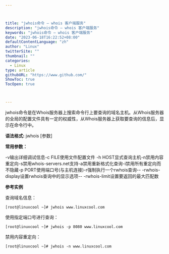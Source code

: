 ```yaml
---



title: "jwhois命令 – whois 客户端服务"
description: "jwhois命令 – whois 客户端服务"
keywords: "jwhois命令 – whois 客户端服务"
date: "2023-06-18T16:22:52+08:00"
defaultContentLanguage: "zh"
author: "Linux"
twitterSite: ""
thumbnail: ""
categories:
  - Linux
type: article
githubURL: "https://www.github.com/"
ShowToc: true
TocOpen: true



---
```


jwhois命令是在Whois服务器上搜索命令行上要查询的域名主机。从Whois服务器的全局的配置文件具有一定的权威性，从Whois服务器上获取要查询的信息后，显示在命令行中。

**语法格式:** jwhois [参数]

**常用参数：**

-v输出详细调试信息-c FILE使用文件配置文件 -h HOST显式查询主机-n禁用内容重定向-s禁用whois-servers.net支持-a禁用重新格式化查询-i禁用所有重定向而不隐藏-p PORT使用端口号(与主机连接)-r强制执行一个rwhois查询-- -rwhois-display设置rwhois查询中的显示选项-- -rwhois-limit设置要返回的最大匹配数

**参考实例**

查询域名信息：

```
[root@linuxcool ~]# jwhois www.linuxcool.com
```

使用指定端口号进行查询：

```
[root@linuxcool ~]# jwhois -p 8080 www.linuxcool.com
```

禁用内容重定向：

```
[root@linuxcool ~]# jwhois -n www.linuxcool.com
```